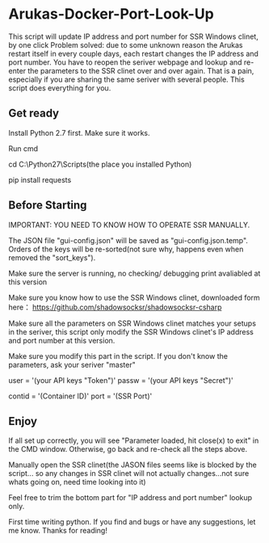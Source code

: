 # Arukas-Docker-Port-Look-Up
This script will update IP address and port number for SSR Windows clinet, by one click
Problem solved: due to some unknown reason the Arukas restart itself in every couple days, each restart changes the IP address and port number. You have to reopen the seriver webpage and lookup and re-enter the parameters to the SSR clinet over and over again. That is a pain, especially if you are sharing the same seriver with several people. This script does everything for you.

## Get ready
Install Python 2.7 first. Make sure it works.

Run cmd

cd C:\Python27\Scripts(the place you installed Python)

pip install requests

## Before Starting
IMPORTANT: YOU NEED TO KNOW HOW TO OPERATE SSR MANUALLY.

The JSON file "gui-config.json" will be saved as "gui-config.json.temp". Orders of the keys will be re-sorted(not sure why, happens even when removed the "sort_keys").

Make sure the server is running, no checking/ debugging print avaliabled at this version

Make sure you know how to use the SSR Windows clinet, downloaded form here： https://github.com/shadowsocksr/shadowsocksr-csharp

Make sure all the parameters on SSR Windows clinet matches your setups in the seriver, this script only modify the SSR Windows clinet's IP address and port number at this version.

Make sure you modify this part in the script. If you don't know the parameters, ask your seriver "master"

user = '(your API keys "Token")'
passw = '(your API keys "Secret")'

contid = '(Container ID)'
port = '(SSR Port)'


## Enjoy
If all set up correctly, you will see "Parameter loaded, hit close(x) to exit" in the CMD window. Otherwise, go back and re-check all the steps above.

Manually open the SSR clinet(the JASON files seems like is blocked by the script... so any changes in SSR clinet will not actually changes...not sure whats going on, need time looking into it)

Feel free to trim the bottom part for "IP address and port number" lookup only.

First time writing python. If you find and bugs or have any suggestions, let me know. Thanks for reading!

